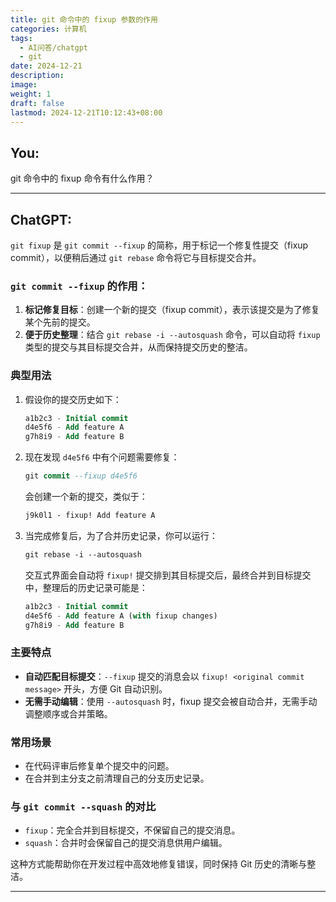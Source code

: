 ```yaml
---
title: git 命令中的 fixup 参数的作用
categories: 计算机
tags:
  - AI问答/chatgpt
  - git
date: 2024-12-21
description: 
image: 
weight: 1
draft: false
lastmod: 2024-12-21T10:12:43+08:00
---
```

## **You:**

git 命令中的 fixup 命令有什么作用？

* * *

## **ChatGPT:**

`git fixup` 是 `git commit --fixup` 的简称，用于标记一个修复性提交（fixup commit），以便稍后通过 `git rebase` 命令将它与目标提交合并。

### **`git commit --fixup` 的作用：**

1. **标记修复目标**：创建一个新的提交（fixup commit），表示该提交是为了修复某个先前的提交。
2. **便于历史整理**：结合 `git rebase -i --autosquash` 命令，可以自动将 `fixup` 类型的提交与其目标提交合并，从而保持提交历史的整洁。

### **典型用法**

1. 假设你的提交历史如下：
    
    ```sql
    a1b2c3 - Initial commit
    d4e5f6 - Add feature A
    g7h8i9 - Add feature B
    ```
    
2. 现在发现 `d4e5f6` 中有个问题需要修复：
    
    ```sql
    git commit --fixup d4e5f6
    ```
    
    会创建一个新的提交，类似于：
    
    ```css
    j9k0l1 - fixup! Add feature A
    ```
    
3. 当完成修复后，为了合并历史记录，你可以运行：
    
    ```css
    git rebase -i --autosquash
    ```
    
    交互式界面会自动将 `fixup!` 提交排到其目标提交后，最终合并到目标提交中，整理后的历史记录可能是：
    
    ```sql
    a1b2c3 - Initial commit
    d4e5f6 - Add feature A (with fixup changes)
    g7h8i9 - Add feature B
    ```
    

### **主要特点**

* **自动匹配目标提交**：`--fixup` 提交的消息会以 `fixup! <original commit message>` 开头，方便 Git 自动识别。
* **无需手动编辑**：使用 `--autosquash` 时，fixup 提交会被自动合并，无需手动调整顺序或合并策略。

### **常用场景**

* 在代码评审后修复单个提交中的问题。
* 在合并到主分支之前清理自己的分支历史记录。

### **与 `git commit --squash` 的对比**

* `fixup`：完全合并到目标提交，不保留自己的提交消息。
* `squash`：合并时会保留自己的提交消息供用户编辑。

这种方式能帮助你在开发过程中高效地修复错误，同时保持 Git 历史的清晰与整洁。

* * *
